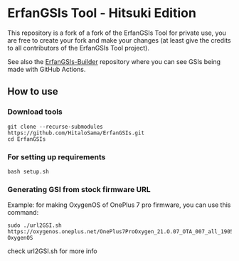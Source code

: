 # ErfanGSIs Tool - Hitsuki Edition

This repository is a fork of a fork of the ErfanGSIs Tool for private use, you are free to create your fork and make your changes (at least give the credits to all contributors of the ErfanGSIs Tool project).

See also the [ErfanGSIs-Builder](https://github.com/HitaloSama/ErfanGSIs-Builder) repository where you can see GSIs being made with GitHub Actions.

## How to use

### Download tools

```
git clone --recurse-submodules https://github.com/HitaloSama/ErfanGSIs.git
cd ErfanGSIs
```

### For setting up requirements
    bash setup.sh

### Generating GSI from stock firmware URL

Example: for making OxygenOS of OnePlus 7 pro firmware, you can use this command:
```
sudo ./url2GSI.sh https://oxygenos.oneplus.net/OnePlus7ProOxygen_21.O.07_OTA_007_all_1905120542_fc480574576b4843.zip OxygenOS
```
check url2GSI.sh for more info
